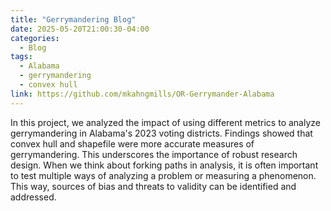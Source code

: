 ```yaml
---
title: "Gerrymandering Blog"
date: 2025-05-20T21:00:30-04:00
categories:
  - Blog
tags:
  - Alabama
  - gerrymandering
  - convex hull
link: https://github.com/mkahngmills/OR-Gerrymander-Alabama
---
```


In this project, we analyzed the impact of using different metrics to analyze gerrymandering in Alabama's 2023 voting districts. Findings showed that convex hull and shapefile were more accurate measures of gerrymandering. This underscores the importance of robust research design. When we think about forking paths in analysis, it is often important to test multiple ways of analyzing a problem or measuring a phenomenon. This way, sources of bias and threats to validity can be identified and addressed.